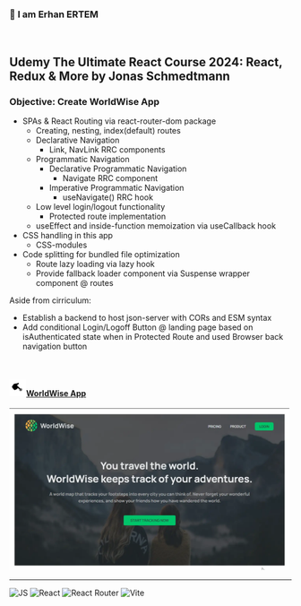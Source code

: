 ### 👋 **I am Erhan ERTEM**

&emsp;

## Udemy The Ultimate React Course 2024: React, Redux & More by Jonas Schmedtmann

### **Objective:** Create WorldWise App

- SPAs & React Routing via react-router-dom package
  - Creating, nesting, index(default) routes
  - Declarative Navigation
    - Link, NavLink RRC components
  - Programmatic Navigation
    - Declarative Programmatic Navigation
      - Navigate RRC component
    - Imperative Programmatic Navigation
      - useNavigate() RRC hook
  - Low level login/logout functionality
    - Protected route implementation
  - useEffect and inside-function memoization via useCallback hook
- CSS handling in this app
  - CSS-modules
- Code splitting for bundled file optimization
  - Route lazy loading via lazy hook
  - Provide fallback loader component via Suspense wrapper component @ routes

Aside from cirriculum:

- Establish a backend to host json-server with CORs and ESM syntax
- Add conditional Login/Logoff Button @ landing page based on isAuthenticated state when in Protected Route and used
  Browser back navigation button

&emsp;

#### <img src="./push.gif" width="30px"/>[WorldWise App](https://app-worldwise-erhan-ertem.onrender.com/)

<img src="./screenshot.webp" width="500px"/>

---

![JS](https://img.shields.io/badge/JavaScript-323330?style=square&logo=javascript&logoColor=F7DF1E)
![React](https://img.shields.io/badge/React-20232A?style=square&logo=react&logoColor=61DAF)
![React Router](https://img.shields.io/badge/React_Router-CA4245?style=square&logo=react-router&logoColor=white)
![Vite](https://img.shields.io/badge/Vite-B73BFE?style=square&logo=vite&logoColor=FFD62E)
